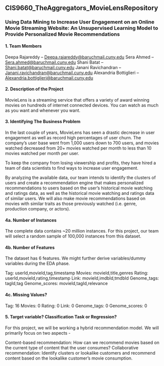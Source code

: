 ## CIS9660_TheAggregators_MovieLensRepository

### Using Data Mining to Increase User Engagement on an Online Movie Streaming Website: An Unsupervised Learning Model to Provide Personalized Movie Recommendations 

#### 1. Team Members
Deepa Rajareddy – Deepa.rajareddy@baruchmail.cuny.edu
Sera Ahmed – Sera.ahmed@baruchmail.cuny.edu
Shani Batat – Shani.batat@baruchmail.cuny.edu
Janani Ravichandran – Janani.ravichandran@baruchmail.cuny.edu
Alexandria Bottiglieri – Alexandria.bottiglieri@baruchmail.cuny.edu

#### 2. Description of the Project
MovieLens is a streaming service that offers a variety of award winning movies on hundreds of internet connected devices. You can watch as much as you want and whenever you want. 

#### 3. Identifying The Business Problem
In the last couple of years, MovieLens has seen a drastic decrease in user engagement as well as record high percentages of user churn. The company’s user base went from 1,000 users down to 700 users, and movies watched decreased from 20+ movies watched per month to less than 10 movies watched per month per user.

To keep the company from losing viewership and profits, they have hired a team of data scientists to find ways to increase user engagement.

By analyzing the available data, our team intends to identify the clusters of users and create a recommendation engine that makes personalized recommendations to users based on the user’s historical movie watching and ratings data, as well as the historical movie watching and ratings data of similar users. We will also make movie recommendations based on movies with similar traits as those previously watched (i.e. genre, production company, or actors).

#### 4a. Number of Instances
The complete data contains ~20 million instances. For this project, our team will select a random sample of 100,000 instances from this dataset. 

#### 4b. Number of Features
The dataset has 6 features. We might further derive variables/dummy variables during the EDA phase. 

Tag: userId,movieId,tag,timestamp
Movies: movieId,title,genres
Rating: userId,movieId,rating,timestamp
Link: movieId,imdbId,tmdbId
Genome_tags: tagId,tag
Genome_scores: movieId,tagId,relevance
	
#### 4c. Missing Values?
Tag: 16
Movies: 0
Rating: 0
Link: 0
Genome_tags: 0
Genome_scores: 0

#### 5. Target variable? Classification Task or Regression? 
For this project, we will be working a hybrid recommendation model. We will primarily focus on two aspects -  

Content-based recommendation: How can we recommend movies based on the current type of content that the user consumes?
Collaborative recommendation: Identify clusters or lookalike customers and recommend content based on the lookalike customer’s movie consumption. 
